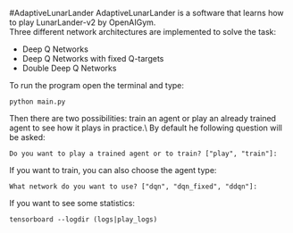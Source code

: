 #AdaptiveLunarLander
AdaptiveLunarLander is a software that learns how to play LunarLander-v2 by OpenAIGym.\
Three different network architectures are implemented to solve the task:
- Deep Q Networks
- Deep Q Networks with fixed Q-targets
- Double Deep Q Networks

To run the program open the terminal and type:
``` 
python main.py
```

Then there are two possibilities: train an agent or play an already trained agent to see how it plays in practice.\ 
By default he following question will be asked:
```
Do you want to play a trained agent or to train? ["play", "train"]:
```

If you want to train, you can also choose the agent type:
```
What network do you want to use? ["dqn", "dqn_fixed", "ddqn"]:
```
If you want to see some statistics:
```
tensorboard --logdir (logs|play_logs)
```
